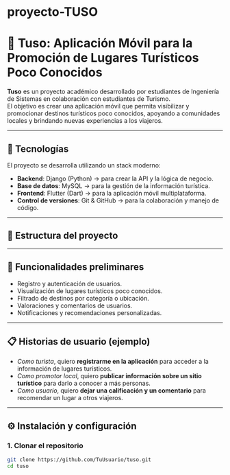 # proyecto-TUSO
# 📱 Tuso: Aplicación Móvil para la Promoción de Lugares Turísticos Poco Conocidos

**Tuso** es un proyecto académico desarrollado por estudiantes de Ingeniería de Sistemas en colaboración con estudiantes de Turismo.  
El objetivo es crear una aplicación móvil que permita visibilizar y promocionar destinos turísticos poco conocidos, apoyando a comunidades locales y brindando nuevas experiencias a los viajeros.  

---

## 🚀 Tecnologías
El proyecto se desarrolla utilizando un stack moderno:
- **Backend**: Django (Python) → para crear la API y la lógica de negocio.
- **Base de datos**: MySQL → para la gestión de la información turística.
- **Frontend**: Flutter (Dart) → para la aplicación móvil multiplataforma.
- **Control de versiones**: Git & GitHub → para la colaboración y manejo de código.

---

## 📂 Estructura del proyecto

---

## 📝 Funcionalidades preliminares
- Registro y autenticación de usuarios.
- Visualización de lugares turísticos poco conocidos.
- Filtrado de destinos por categoría o ubicación.
- Valoraciones y comentarios de usuarios.
- Notificaciones y recomendaciones personalizadas.

---

## 📋 Historias de usuario (ejemplo)
- *Como turista*, quiero **registrarme en la aplicación** para acceder a la información de lugares turísticos.  
- *Como promotor local*, quiero **publicar información sobre un sitio turístico** para darlo a conocer a más personas.  
- *Como usuario*, quiero **dejar una calificación y un comentario** para recomendar un lugar a otros viajeros.  

---

## ⚙️ Instalación y configuración

### 1. Clonar el repositorio
```bash
git clone https://github.com/TuUsuario/tuso.git
cd tuso
